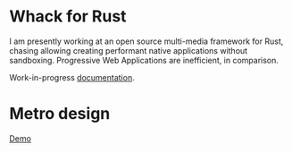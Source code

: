 # Whack for Rust

I am presently working at an open source multi-media framework for Rust, chasing allowing creating performant native applications without sandboxing. Progressive Web Applications are inefficient, in comparison.

Work-in-progress [documentation](https://whackone.github.io/docs).

# Metro design

[Demo](https://hydroper-metro-demo.vercel.app)
